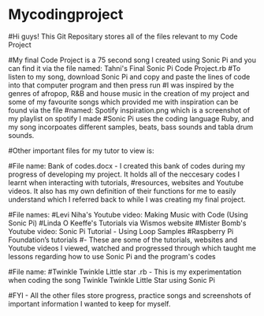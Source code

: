 # Mycodingproject

#Hi guys! This Git Repositary stores all of the files relevant to my Code Project

#My final Code Project is a 75 second song I created using Sonic Pi and you can find it via the file named: Tahni's Final Sonic Pi Code Project.rb 
#To listen to my song, download Sonic Pi and copy and paste the lines of code into that computer program and then press run 
#I was inspired by the genres of afropop, R&B and house music in the creation of my project and some of my favourite songs which provided me with inspiration can be found via the file #named: Spotify inspiration.png which is a screenshot of my playlist on spotify I made
#Sonic Pi uses the coding language Ruby, and my song incorpoates different samples, beats, bass sounds and tabla drum sounds. 

#Other important files for my tutor to view is:

#File name: Bank of codes.docx - I created this bank of codes during my progress of developing my project. It holds all of the neccesary codes I learnt when interacting with tutorials, #resources, websites and Youtube videos. It also has my own definition of their functions for me to easily understand which I referred back to while I was creating my final project. 

#File names: 
#Levi Niha's Youtube video: Making Music with Code (Using Sonic Pi)
#Linda O Keeffe's Tutorials via Wismos website
#Mister Bomb's Youtube video: Sonic Pi Tutorial - Using Loop Samples
#Raspberry Pi Foundation’s tutorials
#- These are some of the tutorials, websites and Youtube videos I viewed, watched and progressed through which taught me lessons regarding how to use Sonic Pi and the program's codes 

#File name:
#Twinkle Twinkle Little star .rb - This is my experimentation when coding the song Twinkle Twinkle Little Star using Sonic Pi




#FYI - All the other files store progress, practice songs and screenshots of important information I wanted to keep for myself. 




